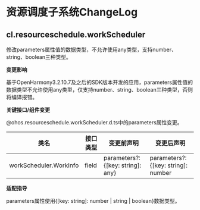 # 资源调度子系统ChangeLog

## cl.resourceschedule.workScheduler 
修改parameters属性值的数据类型，不允许使用any类型，支持number、string、boolean三种类型。

**变更影响**

基于OpenHarmony3.2.10.7及之后的SDK版本开发的应用，parameters属性值的数据类型不允许使用any类型，仅支持number、string、boolean三种类型，否则将编译报错。

**关键接口/组件变更**

@ohos.resourceschedule.workScheduler.d.ts中的parameters属性变更。

| 类名 | 接口类型 | 变更前声明 | 变更后声明 | 
|  -- | -- | -- | -- |
| workScheduler.WorkInfo | field | parameters?: {[key: string]: any} | parameters?: {[key: string]: number | string | boolean} | 


**适配指导**<br>

parameters属性使用{[key: string]: number | string | boolean}数据类型。